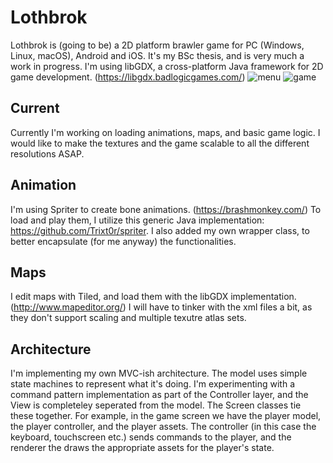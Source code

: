 # Lothbrok
Lothbrok is (going to be) a 2D platform brawler game for PC (Windows, Linux, macOS), Android and iOS.
It's my BSc thesis, and is very much a work in progress.
I'm using libGDX, a cross-platform Java framework for 2D game development.
(https://libgdx.badlogicgames.com/)
![menu](https://github.com/leviouss/Lothbrok/blob/master/doc/img/menu.png "Main menu")
![game](https://github.com/leviouss/Lothbrok/blob/master/doc/img/wip_game.png "Game WIP")
## Current
Currently I'm working on loading animations, maps, and basic game logic. I would like to make the textures and the game scalable to all the different resolutions ASAP.
## Animation
I'm using Spriter to create bone animations. (https://brashmonkey.com/)
To load and play them, I utilize this generic Java implementation: https://github.com/Trixt0r/spriter.
I also added my own wrapper class, to better encapsulate (for me anyway) the functionalities.
## Maps
I edit maps with Tiled, and load them with the libGDX implementation. (http://www.mapeditor.org/)
I will have to tinker with the xml files a bit, as they don't support scaling and multiple texutre atlas sets.
## Architecture
I'm implementing my own MVC-ish architecture. The model uses simple state machines to represent what it's doing. I'm experimenting with a command pattern implementation as part of the Controller layer, and the View is completeley seperated from the model. 
The Screen classes tie these together. 
For example, in the game screen we have the player model, the player controller, and the player assets. The controller (in this case the keyboard, touchscreen etc.) sends commands to the player, and the renderer the draws the appropriate assets for the player's state.
